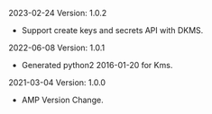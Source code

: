 2023-02-24 Version: 1.0.2
- Support create keys and secrets API with DKMS.

2022-06-08 Version: 1.0.1
- Generated python2 2016-01-20 for Kms.

2021-03-04 Version: 1.0.0
- AMP Version Change.

